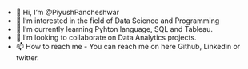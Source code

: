 - 👋 Hi, I’m @PiyushPancheshwar
- 👀 I’m interested in the field of Data Science and Programming
- 🌱 I’m currently learning Pyhton language, SQL and Tableau.
- 💞️ I’m looking to collaborate on Data Analytics projects.
- 📫 How to reach me - You can reach me on here Github, Linkedin or twitter.

<!---
PiyushPancheshwar/PiyushPancheshwar is a ✨ special ✨ repository because its `README.md` (this file) appears on your GitHub profile.
You can click the Preview link to take a look at your changes.
--->
